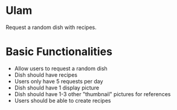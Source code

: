 # Ulam

Request a random dish with recipes.

# Basic Functionalities

- Allow users to request a random dish
- Dish should have recipes
- Users only have 5 requests per day
- Dish should have 1 display picture
- Dish should have 1-3 other "thumbnail" pictures for references
- Users should be able to create recipes
